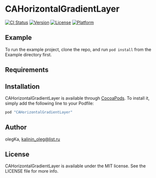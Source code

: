 # CAHorizontalGradientLayer

[![CI Status](http://img.shields.io/travis/olegKa/CAHorizontalGradientLayer.svg?style=flat)](https://travis-ci.org/olegKa/CAHorizontalGradientLayer)
[![Version](https://img.shields.io/cocoapods/v/CAHorizontalGradientLayer.svg?style=flat)](http://cocoapods.org/pods/CAHorizontalGradientLayer)
[![License](https://img.shields.io/cocoapods/l/CAHorizontalGradientLayer.svg?style=flat)](http://cocoapods.org/pods/CAHorizontalGradientLayer)
[![Platform](https://img.shields.io/cocoapods/p/CAHorizontalGradientLayer.svg?style=flat)](http://cocoapods.org/pods/CAHorizontalGradientLayer)

## Example

To run the example project, clone the repo, and run `pod install` from the Example directory first.

## Requirements

## Installation

CAHorizontalGradientLayer is available through [CocoaPods](http://cocoapods.org). To install
it, simply add the following line to your Podfile:

```ruby
pod "CAHorizontalGradientLayer"
```

## Author

olegKa, kalinin_oleg@list.ru

## License

CAHorizontalGradientLayer is available under the MIT license. See the LICENSE file for more info.
